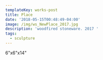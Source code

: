 ```yaml
---
templateKey: works-post
title: Place
date: '2018-05-15T00:48:49-04:00'
image: /img/ws_NewPlace_2017.jpg
description: 'woodfired stoneware. 2017 '
tags:
  - sculpture
---
```

6"x6"x14"
